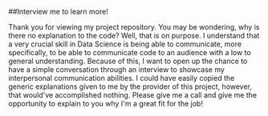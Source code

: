 ##Interview me to learn more!

Thank you for viewing my project repository. 
You may be wondering, why is there no explanation to the code? 
Well, that is on purpose. 
I understand that a very crucial skill in Data Science is being able to communicate, more specifically, to be able to communicate code to an audience with a low to general understanding. 
Because of this, I want to open up the chance to have a simple conversation through an interview to showcase my interpersonal communication abilities. 
I could have easily copied the generic explanations given to me by the provider of this project, however, that would've accomplished nothing. 
Please give me a call and give me the opportunity to explain to you why I'm a great fit for the job!

